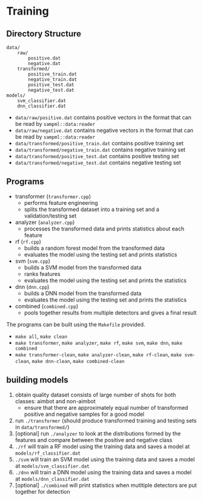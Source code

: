 # Training

## Directory Structure
    data/
        raw/
            positive.dat
            negative.dat
        transformed/
            positive_train.dat
            negative_train.dat
            positive_test.dat
            negative_test.dat
    models/
        svm_classifier.dat
        dnn_classifier.dat
    
- `data/raw/positive.dat` contains positive vectors in the format that can be read by `sampml::data:reader`
- `data/raw/negative.dat` contains negative vectors in the format that can be read by `sampml::data:reader`
- `data/transformed/positive_train.dat` contains positive training set
- `data/transformed/negative_train.dat` contains negative training set
- `data/transformed/positive_test.dat` contains positive testing set
- `data/transformed/negative_test.dat` contains negative testing set

## Programs
- transformer (`transformer.cpp`)
  - performs feature engineering
  - splits the transformed dataset into a training set and a validation/testing set
- analyzer (`analyzer.cpp`)
  - processes the transformed data and prints statistics about each feature
- rf (`rf.cpp`)
  - builds a random forest model from the transformed data
  - evaluates the model using the testing set and prints statistics
- svm (`svm.cpp`)
  - builds a SVM model from the transformed data
  - ranks features
  - evaluates the model using the testing set and prints the statistics
- dnn (`dnn.cpp`)
  - builds a DNN model from the transformed data
  - evaluates the model using the testing set and prints the statistics
- combined (`combined.cpp`)
  - pools together results from multiple detectors and gives a final result
  
The programs can be built using the `Makefile` provided. 
- `make all`, `make clean`
- `make transformer`, `make analyzer`, `make rf`, `make svm`, `make dnn`, `make combined`
- `make transformer-clean`, `make analyzer-clean`, `make rf-clean`, `make svm-clean`, `make dnn-clean`, `make combined-clean`

## building models

1. obtain quality dataset consists of large number of shots for both classes: aimbot and non-aimbot
   - ensure that there are approximately equal number of transformed positive and negative samples for a good model
2. run `./transformer` (should produce transformed training and testing sets in `data/transformed/`)
3. [optional] run `./analyzer` to look at the distributions formed by the features and compare between the positive and negative class
4. `./rf` will train a RF model using the training data and saves a model at `models/rf_classifier.dat`
5. `./svm` will train an SVM model using the training data and saves a model at `models/svm_classifier.dat`
6. `./dnn` will train a DNN model using the training data and saves a model at `models/dnn_classifier.dat`
7. [optional] `./combined` will print statistics when mutltiple detectors are put together for detection
